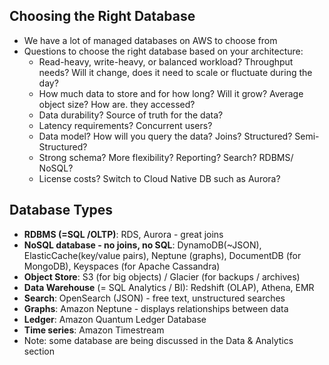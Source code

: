 ## Choosing the Right Database

- We have a lot of managed databases on AWS to choose from
- Questions to choose the right database based on your architecture:
    - Read-heavy, write-heavy, or balanced workload? Throughput needs? Will it change, does it need to scale or fluctuate during the day?
    - How much data to store and for how long? Will it grow? Average object size? How are. they accessed?
    - Data durability? Source of truth for the data?
    - Latency requirements? Concurrent users?
    - Data model? How will you query the data? Joins? Structured? Semi-Structured?
    - Strong schema? More flexibility? Reporting? Search? RDBMS/ NoSQL?
    - License costs? Switch to Cloud Native DB such as Aurora?

## Database Types

- **RDBMS (=SQL /OLTP)**: RDS, Aurora - great joins
- **NoSQL database - no joins, no SQL**: DynamoDB(~JSON), ElasticCache(key/value pairs), Neptune (graphs), DocumentDB (for MongoDB), Keyspaces (for Apache Cassandra)
- **Object Store**: S3 (for big objects) / Glacier (for backups / archives)
- **Data Warehouse** (= SQL Analytics / BI): Redshift (OLAP), Athena, EMR
- **Search**: OpenSearch (JSON) - free text, unstructured searches
- **Graphs**: Amazon Neptune - displays relationships between data
- **Ledger**: Amazon Quantum Ledger Database
- **Time series**: Amazon Timestream
- Note: some database are being discussed in the Data & Analytics section